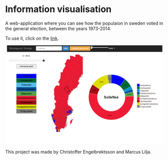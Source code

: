 # Information visualisation
A web-application where you can see how the populaion in sweden voted in the general election, between the years 1973-2014.

To use it, click on the [link](http://www.student.itn.liu.se/~chren574/Visualization-of-Swedish-Election-master/).

![alt tag](img/infovis.PNG)

This project was made by Christoffer Engelbrektsson and Marcus Lilja.
